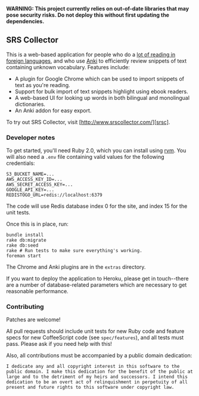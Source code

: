 **WARNING: This project currently relies on out-of-date libraries that may pose security risks. Do not deploy this without first updating the dependencies.**

## SRS Collector

This is a web-based application for people who do a [lot of reading in
foreign languages][extensive], and who use [Anki][] to efficiently review
snippets of text containing unknown vocabulary.  Features include:

* A plugin for Google Chrome which can be used to import snippets of text as
  you're reading.
* Support for bulk import of text snippets highlight using ebook readers.
* A web-based UI for looking up words in both bilingual and monolingual
  dictionaries.
* An Anki addon for easy export.

To try out SRS Collector, visit [http://www.srscollector.com/][srsc].

### Developer notes

To get started, you'll need Ruby 2.0, which you can install using [rvm][].
You will also need a `.env` file containing valid values for the following
credentials:

    S3_BUCKET_NAME=...
    AWS_ACCESS_KEY_ID=...
    AWS_SECRET_ACCESS_KEY=...
    GOOGLE_API_KEY=...
    REDISTOGO_URL=redis://localhost:6379

The code will use Redis database index 0 for the site, and index 15 for the
unit tests.

Once this is in place, run:

    bundle install
    rake db:migrate
    rake db:seed
    rake # Run tests to make sure everything's working.
    foreman start

The Chrome and Anki plugins are in the `extras` directory.

If you want to deploy the application to Heroku, please get in touch--there
are a number of database-related parameters which are necessary to get
reasonable performance.

### Contributing

Patches are welcome!

All pull requests should include unit tests for new Ruby code and feature
specs for new CoffeeScript code (see `spec/features`), and all tests must
pass.  Please ask if you need help with this!

Also, all contributions must be accompanied by a public domain dedication:

    I dedicate any and all copyright interest in this software to the
    public domain. I make this dedication for the benefit of the public at
    large and to the detriment of my heirs and successors. I intend this
    dedication to be an overt act of relinquishment in perpetuity of all
    present and future rights to this software under copyright law.

[extensive]: http://en.wikipedia.org/wiki/Extensive_reading
[Anki]: http://ankisrs.net/
[srsc]: http://www.srscollector.com/
[rvm]: https://rvm.io/
